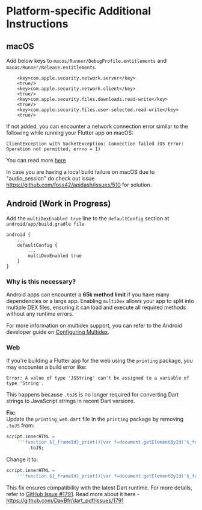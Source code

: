 # Platform-specific Additional Instructions

## macOS

Add below keys to `macos/Runner/DebugProfile.entitlements` and `macos/Runner/Release.entitlements`.

```
	<key>com.apple.security.network.server</key>
	<true/>
	<key>com.apple.security.network.client</key>
	<true/>
	<key>com.apple.security.files.downloads.read-write</key>
	<true/>
	<key>com.apple.security.files.user-selected.read-write</key>
	<true/>
```

If not added, you can encounter a network connection error similar to the following while running your Flutter app on macOS:

```
ClientException with SocketException: Connection failed (OS Error: Operation not permitted, errno = 1)
```

You can read more [here](https://docs.flutter.dev/platform-integration/macos/building#setting-up-entitlements)

In case you are having a local build failure on macOS due to "audio_session" do check out issue https://github.com/foss42/apidash/issues/510 for solution.

## Android (Work in Progress)

Add the `multiDexEnabled true` line to the `defaultConfig` section at `android/app/build.gradle file`

```
android {
    ...
    defaultConfig {
        ...
        multiDexEnabled true
    }
}
```
### Why is this necessary?  
Android apps can encounter a **65k method limit** if you have many dependencies or a large app. Enabling `multiDex` allows your app to split into multiple DEX files, ensuring it can load and execute all required methods without any runtime errors.  

For more information on multidex support, you can refer to the Android developer guide on [Configuring Multidex](https://developer.android.com/studio/build/multidex).  


### Web  

If you're building a Flutter app for the web using the `printing` package, you may encounter a build error like:  

```
Error: A value of type 'JSString' can't be assigned to a variable of type 'String'.
```

This happens because `.toJS` is no longer required for converting Dart strings to JavaScript strings in recent Dart versions.  

**Fix:**  
Update the `printing_web.dart` file in the `printing` package by removing `.toJS` from:  

```dart
script.innerHTML =
    '''function ${_frameId}_print(){var f=document.getElementById('$_frameId');f.focus();f.contentWindow.print();}'''
        .toJS;
```

Change it to:  
```dart
script.innerHTML =
    '''function ${_frameId}_print(){var f=document.getElementById('$_frameId');f.focus();f.contentWindow.print();}''';
```

This fix ensures compatibility with the latest Dart runtime. For more details, refer to [GitHub Issue #1791](https://github.com/DavBfr/dart_pdf/issues/1791).
Read more about it here - https://github.com/DavBfr/dart_pdf/issues/1791
